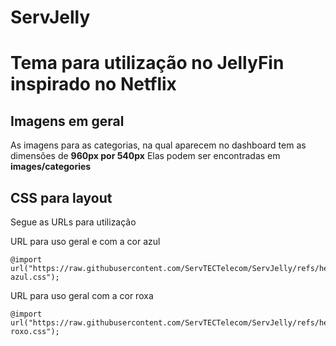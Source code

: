 # ServJelly

# Tema para utilização no JellyFin inspirado no Netflix


## Imagens em geral

As imagens para as categorias, na qual aparecem no dashboard tem as dimensões de **960px por 540px**
Elas podem ser encontradas em **images/categories**

## CSS para layout

Segue as URLs para utilização

URL para uso geral e com a cor azul
```
@import url("https://raw.githubusercontent.com/ServTECTelecom/ServJelly/refs/heads/main/geral-azul.css");
```

URL para uso geral com a cor roxa
```
@import url("https://raw.githubusercontent.com/ServTECTelecom/ServJelly/refs/heads/main/geral-roxo.css");
```
